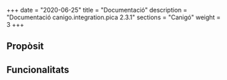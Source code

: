 +++
date        = "2020-06-25"
title       = "Documentació"
description = "Documentació canigo.integration.pica 2.3.1"
sections    = "Canigó"
weight      = 3
+++

## Propòsit



## Funcionalitats
